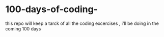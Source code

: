 # 100-days-of-coding-

this repo will keep a tarck of all the coding excercises , i'll be doing in the coming 100 days 

